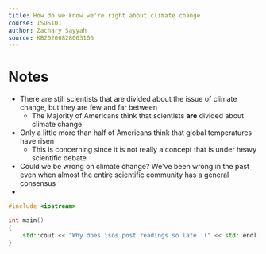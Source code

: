 ```yaml
---
title: How do we know we're right about climate change
course: ISOS101
author: Zachary Sayyah
source: KB20200828003106
---
```


# Notes
 - There are still scientists that are divided about the issue of climate change, but they are few and far between
	 - The Majority of Americans think that scientists **are** divided about climate change
 - Only a little more than half of Americans think that global temperatures have risen
	 - This is concerning since it is not really a concept that is under heavy scientific debate
 - Could we be wrong on climate change? We've been wrong in the past even when almost the entire scientific community has a general consensus
 - 

```cpp
#include <iostream>

int main()
{
	std::cout << "Why does isos post readings so late :(" << std::endl;
}
```